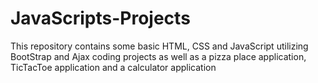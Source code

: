 # JavaScripts-Projects
This repository contains some basic HTML, CSS and JavaScript utilizing BootStrap and Ajax coding projects as well as a pizza place application, TicTacToe application and a calculator application
